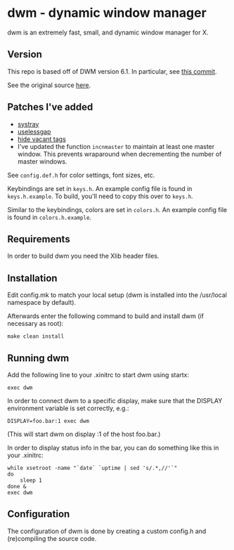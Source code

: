 dwm - dynamic window manager
============================
dwm is an extremely fast, small, and dynamic window manager for X.

Version
-------
This repo is based off of DWM version 6.1.
In particular, see [this commit](https://git.suckless.org/dwm/commit/b69c870a3076d78ab595ed1cd4b41cf6b03b2610.html).

See the original source [here](https://dwm.suckless.org/).

Patches I've added
------------------
* [systray](https://dwm.suckless.org/patches/systray/)
* [uselessgap](https://dwm.suckless.org/patches/uselessgap/)
* [hide vacant tags](https://dwm.suckless.org/patches/hide_vacant_tags/)
* I've updated the function `incnmaster` to maintain at least one master window. This prevents wraparound when decrementing the number of master windows.

See `config.def.h` for color settings, font sizes, etc.

Keybindings are set in `keys.h`.
An example config file is found in `keys.h.example`.
To build, you'll need to copy this over to `keys.h`.

Similar to the keybindings, colors are set in `colors.h`.
An example config file is found in `colors.h.example`.

Requirements
------------
In order to build dwm you need the Xlib header files.


Installation
------------
Edit config.mk to match your local setup (dwm is installed into
the /usr/local namespace by default).

Afterwards enter the following command to build and install dwm (if
necessary as root):

    make clean install


Running dwm
-----------
Add the following line to your .xinitrc to start dwm using startx:

    exec dwm

In order to connect dwm to a specific display, make sure that
the DISPLAY environment variable is set correctly, e.g.:

    DISPLAY=foo.bar:1 exec dwm

(This will start dwm on display :1 of the host foo.bar.)

In order to display status info in the bar, you can do something
like this in your .xinitrc:

    while xsetroot -name "`date` `uptime | sed 's/.*,//'`"
    do
    	sleep 1
    done &
    exec dwm


Configuration
-------------
The configuration of dwm is done by creating a custom config.h
and (re)compiling the source code.
